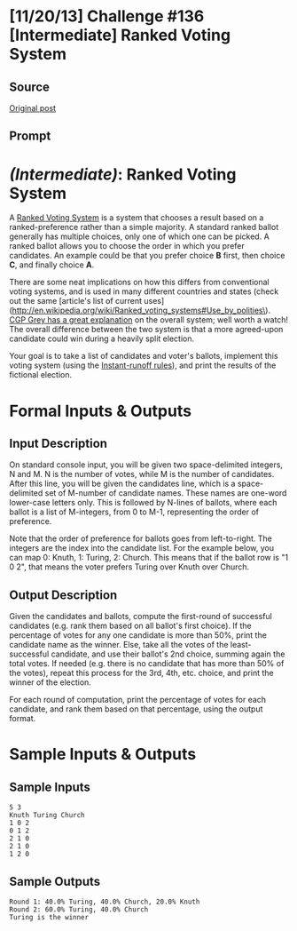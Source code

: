 # [11/20/13] Challenge #136 [Intermediate] Ranked Voting System

## Source

[Original post](https://old.reddit.com/r/dailyprogrammer/comments/1r2mcz/112013_challenge_136_intermediate_ranked_voting/)

## Prompt

# [](#IntermediateIcon) *(Intermediate)*: Ranked Voting System

A [Ranked Voting System](http://en.wikipedia.org/wiki/Ranked_voting_systems) is a system that chooses a result based on a ranked-preference rather than a simple majority. A standard ranked ballot generally has multiple choices, only one of which one can be picked. A ranked ballot allows you to choose the order in which you prefer candidates. An example could be that you prefer choice **B** first, then choice **C**, and finally choice **A**.

There are some neat implications on how this differs from conventional voting systems, and is used in many different countries and states (check out the same [article's list of current uses](http://en.wikipedia.org/wiki/Ranked_voting_systems#Use_by_polities\). [CGP Grey has a great explanation](http://www.youtube.com/watch?v=3Y3jE3B8HsE) on the overall system; well worth a watch! The overall difference between the two system is that a more agreed-upon candidate could win during a heavily split election.

Your goal is to take a list of candidates and voter's ballots, implement this voting system (using the [Instant-runoff rules](http://en.wikipedia.org/wiki/Instant-runoff_voting)), and print the results of the fictional election.

# Formal Inputs & Outputs
## Input Description

On standard console input, you will be given two space-delimited integers, N and M. N is the number of votes, while M is the number of candidates. After this line, you will be given the candidates line, which is a space-delimited set of M-number of candidate names. These names are one-word lower-case letters only. This is followed by N-lines of ballots, where each ballot is a list of M-integers, from 0 to M-1, representing the order of preference.

Note that the order of preference for ballots goes from left-to-right. The integers are the index into the candidate list. For the example below, you can map 0: Knuth, 1: Turing, 2: Church. This means that if the ballot row is "1 0 2", that means the voter prefers Turing over Knuth over Church.

## Output Description

Given the candidates and ballots, compute the first-round of successful candidates (e.g. rank them based on all ballot's first choice). If the percentage of votes for any one candidate is more than 50%, print the candidate name as the winner. Else, take all the votes of the least-successful candidate, and use their ballot's 2nd choice, summing again the total votes. If needed (e.g. there is no candidate that has more than 50% of the votes), repeat this process for the 3rd, 4th, etc. choice, and print the winner of the election.

For each round of computation, print the percentage of votes for each candidate, and rank them based on that percentage, using the output format.

# Sample Inputs & Outputs
## Sample Inputs

    5 3
    Knuth Turing Church
    1 0 2
    0 1 2
    2 1 0
    2 1 0
    1 2 0

## Sample Outputs

    Round 1: 40.0% Turing, 40.0% Church, 20.0% Knuth
    Round 2: 60.0% Turing, 40.0% Church
    Turing is the winner
